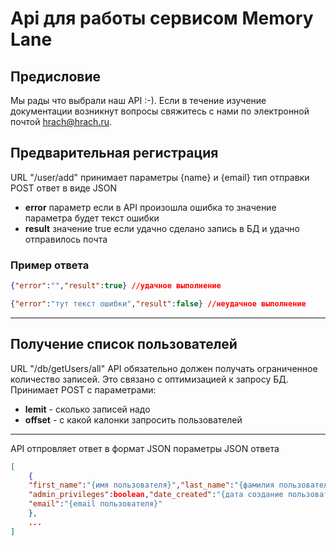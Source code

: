 # Api для работы сервисом Memory Lane
## Предисловие
Мы рады что выбрали наш API :-). Если в течение изучение документации возникнут вопросы свяжитесь с нами по электронной почтой  hrach@hrach.ru.
## Предварительная регистрация

URL "/user/add" принимает параметры {name} и {email} тип отправки POST ответ в виде JSON

- **error** параметр если в API произошла ошибка то значение параметра будет текст ошибки
- **result** значение true если удачно сделано запись в БД и удачно отправилось почта

### Пример ответа
```json
{"error":"","result":true} //удачное выполнение
```
```json
{"error":"тут текст ошибки","result":false} //неудачное выполнение
```
***

## Получение список пользователей

URL "/db/getUsers/all" API обязательно должен получать ограниченное количество записей. Это связано с оптимизацией к запросу БД. Принимает POST с параметрами:
- **lemit** - сколько записей надо
- **offset** - с какой калонки запросить пользователей
***
API отпровляет ответ в формат JSON
пораметры JSON ответа
```json
[
    {
    "first_name":"{имя пользователя}","last_name":"{фамилия пользователя}",
    "admin_privileges":boolean,"date_created":"{дата создание пользователя}",
    "email":"{email пользователя}"
    },
    ...
]
```
